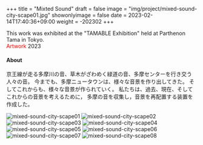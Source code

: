 +++
title = "Mixted Sound"
draft = false
image = "img/project/mixed-sound-city-scape01.jpg"
showonlyimage = false
date = 2023-02-14T17:40:36+09:00
weight = -202302
+++

This work was exhibited at the "TAMABLE Exhibition" held at Parthenon Tama in Tokyo.  
<span style="color: red; ">Artwork</span> 2023
<!--more-->

#### About
京王線が走る多摩川の音、草木がざわめく緑道の音、多摩センターを行き交う人々の音。
今までも、多摩ニュータウンは、様々な音景を作り出してきた。
そしてこれからも、様々な音景が作られていく。
私たちは、過去、現在、そしてこれからの音景を考えるために，
多摩の音を収集し，音景を再配置する装置を作成した。


![mixed-sound-city-scape01](../.../img/project/mixed-sound-city-scape01.jpg)
![mixed-sound-city-scape02](../../img/project/mixed-sound-city-scape02.jpg)
![mixed-sound-city-scape03](../../img/project/mixed-sound-city-scape03.jpg)
![mixed-sound-city-scape04](../../img/project/mixed-sound-city-scape04.jpg)
![mixed-sound-city-scape05](../../img/project/mixed-sound-city-scape05.jpg)
![mixed-sound-city-scape06](../../img/project/mixed-sound-city-scape06.jpg)
![mixed-sound-city-scape07](../../img/project/mixed-sound-city-scape07.jpg)
![mixed-sound-city-scape08](../../img/project/mixed-sound-city-scape08.jpg)